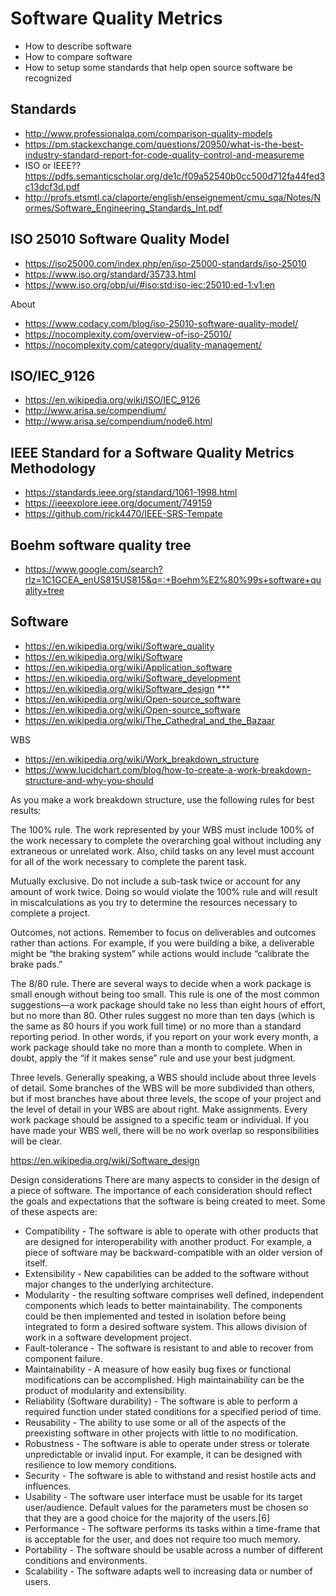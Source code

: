 # Software Quality Metrics

* How to describe software
* How to compare software
* How to setup some standards that help open source software be recognized

## Standards

* http://www.professionalqa.com/comparison-quality-models
* https://pm.stackexchange.com/questions/20950/what-is-the-best-industry-standard-report-for-code-quality-control-and-measureme
* ISO or IEEE?? https://pdfs.semanticscholar.org/de1c/f09a52540b0cc500d712fa44fed3c13dcf3d.pdf
* http://profs.etsmtl.ca/claporte/english/enseignement/cmu_sqa/Notes/Normes/Software_Engineering_Standards_Int.pdf

## ISO 25010 Software Quality Model

* https://iso25000.com/index.php/en/iso-25000-standards/iso-25010
* https://www.iso.org/standard/35733.html
* https://www.iso.org/obp/ui/#iso:std:iso-iec:25010:ed-1:v1:en

About

* https://www.codacy.com/blog/iso-25010-software-quality-model/
* https://nocomplexity.com/overview-of-iso-25010/
* https://nocomplexity.com/category/quality-management/

## ISO/IEC_9126

* https://en.wikipedia.org/wiki/ISO/IEC_9126
* http://www.arisa.se/compendium/
* http://www.arisa.se/compendium/node6.html

## IEEE Standard for a Software Quality Metrics Methodology

* https://standards.ieee.org/standard/1061-1998.html
* https://ieeexplore.ieee.org/document/749159
* https://github.com/rick4470/IEEE-SRS-Tempate

## Boehm software quality tree


* https://www.google.com/search?rlz=1C1GCEA_enUS815US815&q=:+Boehm%E2%80%99s+software+quality+tree


## Software

* https://en.wikipedia.org/wiki/Software_quality
* https://en.wikipedia.org/wiki/Software
* https://en.wikipedia.org/wiki/Application_software
* https://en.wikipedia.org/wiki/Software_development
* https://en.wikipedia.org/wiki/Software_design ***
* https://en.wikipedia.org/wiki/Open-source_software
* https://en.wikipedia.org/wiki/Open-source_software
* https://en.wikipedia.org/wiki/The_Cathedral_and_the_Bazaar


WBS

* https://en.wikipedia.org/wiki/Work_breakdown_structure
* https://www.lucidchart.com/blog/how-to-create-a-work-breakdown-structure-and-why-you-should

As you make a work breakdown structure, use the following rules for best results:

The 100% rule. The work represented by your WBS must include 100% of the work necessary to complete the overarching goal without including any extraneous or unrelated work. Also,  child tasks on any level must account for all of the work necessary to complete the parent task.

Mutually exclusive. Do not include a sub-task twice or account for any amount of work twice. Doing so would violate the 100% rule and will result in miscalculations as you try to determine the resources necessary to complete a project.

Outcomes, not actions. Remember to focus on deliverables and outcomes rather than actions. For example, if you were building a bike, a deliverable might be “the braking system” while actions would include “calibrate the brake pads.”

The 8/80 rule. There are several ways to decide when a work package is small enough without being too small. This rule is one of the most common suggestions—a work package should take no less than eight hours of effort, but no more than 80. Other rules suggest no more than ten days (which is the same as 80 hours if you work full time) or no more than a standard reporting period. In other words, if you report on your work every month, a work package should take no more than a month to complete. When in doubt, apply the “if it makes sense” rule and use your best judgment.

Three levels. Generally speaking, a WBS should include about three levels of detail. Some branches of the WBS will be more subdivided than others, but if most branches have about three levels, the scope of your project and the level of detail in your WBS are about right.
Make assignments. Every work package should be assigned to a specific team or individual. If you have made your WBS well, there will be no work overlap so responsibilities will be clear.



https://en.wikipedia.org/wiki/Software_design

Design considerations
There are many aspects to consider in the design of a piece of software. The importance of each consideration should reflect the goals and expectations that the software is being created to meet. Some of these aspects are:

* Compatibility - The software is able to operate with other products that are designed for interoperability with another product. For example, a piece of software may be backward-compatible with an older version of itself.
* Extensibility - New capabilities can be added to the software without major changes to the underlying architecture.
* Modularity - the resulting software comprises well defined, independent components which leads to better maintainability. The components could be then implemented and tested in isolation before being integrated to form a desired software system. This allows division of work in a software development project.
* Fault-tolerance - The software is resistant to and able to recover from component failure.
* Maintainability - A measure of how easily bug fixes or functional modifications can be accomplished. High maintainability can be the product of modularity and extensibility.
* Reliability (Software durability) - The software is able to perform a required function under stated conditions for a specified period of time.
* Reusability - The ability to use some or all of the aspects of the preexisting software in other projects with little to no modification.
* Robustness - The software is able to operate under stress or tolerate unpredictable or invalid input. For example, it can be designed with resilience to low memory conditions.
* Security - The software is able to withstand and resist hostile acts and influences.
* Usability - The software user interface must be usable for its target user/audience. Default values for the parameters must be chosen so that they are a good choice for the majority of the users.[6]
* Performance - The software performs its tasks within a time-frame that is acceptable for the user, and does not require too much memory.
* Portability - The software should be usable across a number of different conditions and environments.
* Scalability - The software adapts well to increasing data or number of users.
